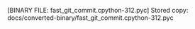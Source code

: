 [BINARY FILE: fast_git_commit.cpython-312.pyc]
Stored copy: docs/converted-binary/fast_git_commit.cpython-312.pyc
